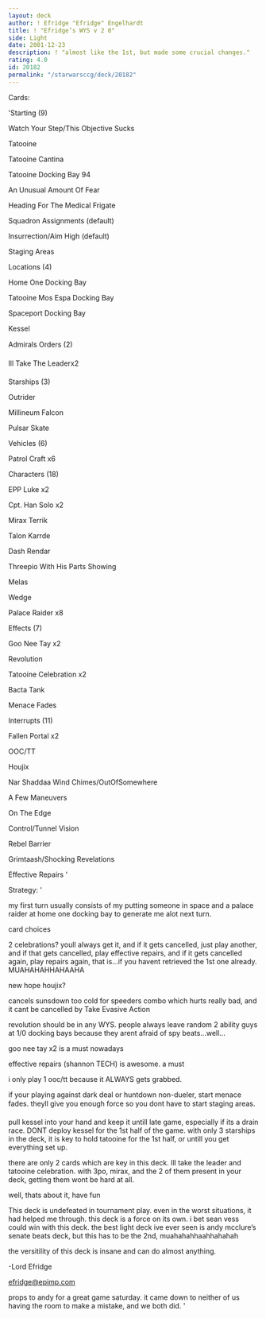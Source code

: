 ```yaml
---
layout: deck
author: ! Efridge "Efridge" Engelhardt
title: ! "Efridge’s WYS v 2 0"
side: Light
date: 2001-12-23
description: ! "almost like the 1st, but made some crucial changes."
rating: 4.0
id: 20182
permalink: "/starwarsccg/deck/20182"
---
```

Cards: 

'Starting (9)

Watch Your Step/This Objective Sucks

Tatooine

Tatooine Cantina

Tatooine Docking Bay 94

An Unusual Amount Of Fear

Heading For The Medical Frigate

Squadron Assignments (default)

Insurrection/Aim High (default)

Staging Areas


Locations (4) 

Home One Docking Bay

Tatooine Mos Espa Docking Bay

Spaceport Docking Bay

Kessel


Admirals Orders (2)

Ill Take The Leaderx2


Starships (3) 

Outrider 

Millineum Falcon 

Pulsar Skate 


Vehicles (6) 

Patrol Craft x6 


Characters (18) 

EPP Luke x2

Cpt. Han Solo x2

Mirax Terrik

Talon Karrde

Dash Rendar

Threepio With His Parts Showing

Melas

Wedge

Palace Raider x8


Effects (7) 

Goo Nee Tay x2

Revolution

Tatooine Celebration x2

Bacta Tank

Menace Fades


Interrupts (11) 

Fallen Portal x2

OOC/TT

Houjix

Nar Shaddaa Wind Chimes/OutOfSomewhere

A Few Maneuvers

On The Edge

Control/Tunnel Vision

Rebel Barrier

Grimtaash/Shocking Revelations 

Effective Repairs '

Strategy: '

my first turn usually consists of my putting someone in space and a palace raider at home one docking bay to generate me alot next turn. 


card choices 


2 celebrations? youll always get it, and if it gets cancelled, just play another, and if that gets cancelled, play effective repairs, and if it gets cancelled again, play repairs again, that is...if you havent retrieved the 1st one already. MUAHAHAHHAHAAHA 


new hope houjix? 

cancels sunsdown too cold for speeders combo which hurts really bad, and it cant be cancelled by Take Evasive Action 


revolution should be in any WYS. people always leave random 2 ability guys at 1/0 docking bays because they arent afraid of spy beats...well... 


goo nee tay x2 is a must nowadays 


effective repairs (shannon TECH) is awesome. a must 


i only play 1 ooc/tt because it ALWAYS gets grabbed. 


if your playing against dark deal or huntdown non-dueler, start menace fades. theyll give you enough force so you dont have to start staging areas. 


pull kessel into your hand and keep it untill late game, especially if its a drain race. DONT deploy kessel for the 1st half of the game. with only 3 starships in the deck, it is key to hold tatooine for the 1st half, or untill you get everything set up. 


there are only 2 cards which are key in this deck. Ill take the leader and tatooine celebration. with 3po, mirax, and the 2 of them present in your deck, getting them wont be hard at all. 

well, thats about it, have fun 


This deck is undefeated in tournament play. even in the worst situations, it had helped me through. this deck is a force on its own. i bet sean vess could win with this deck. the best light deck ive ever seen is andy mcclure’s senate beats deck, but this has to be the 2nd, muahahahhaahhahahah


the versitility of this deck is insane and can do almost anything.


-Lord Efridge

efridge@epimp.com  


props to andy for a great game saturday. it came down to neither of us having the room to make a mistake, and we both did. '
